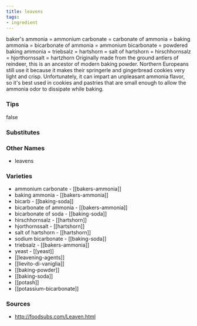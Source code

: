 ```yaml
---
title: leavens
tags:
- ingredient
---
```

baker's ammonia = ammonium carbonate = carbonate of ammonia = baking ammonia = bicarbonate of ammonia = ammonium bicarbonate = powdered baking ammonia = triebsalz = hartshorn = salt of hartshorn = hirschhornsalz = hjorthornssalt = hartzhorn Originally made from the ground antlers of reindeer, this is an ancestor of modern baking powder. Northern Europeans still use it because it makes their springerle and gingerbread cookies very light and crisp. Unfortunately, it can impart an unpleasant ammonia flavor, so it's best used in cookies and pastries that are small enough to allow the ammonia odor to dissipate while baking.

### Tips
false

### Substitutes


### Other Names

* leavens

### Varieties

* ammonium carbonate - [[bakers-ammonia]]
* baking ammonia - [[bakers-ammonia]]
* bicarb - [[baking-soda]]
* bicarbonate of ammonia - [[bakers-ammonia]]
* bicarbonate of soda - [[baking-soda]]
* hirschhornsalz - [[hartshorn]]
* hjorthornssalt - [[hartshorn]]
* salt of hartshorn - [[hartshorn]]
* sodium bicarbonate - [[baking-soda]]
* triebsalz - [[bakers-ammonia]]
* yeast - [[yeast]]
* [[leavening-agents]]
* [[lievito-di-vaniglia]]
* [[baking-powder]]
* [[baking-soda]]
* [[potash]]
* [[potassium-bicarbonate]]

### Sources
* http://foodsubs.com/Leaven.html
